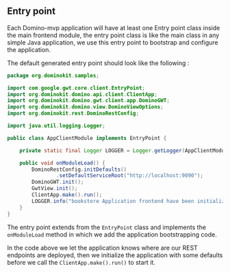 ## Entry point

Each Domino-mvp application will have at least one Entry point class inside the main frontend module, the entry point class is like the main class in any simple Java application, we use this entry point to bootstrap and configure the application.
    
The default generated entry point should look like the following :

```java
package org.dominokit.samples;

import com.google.gwt.core.client.EntryPoint;
import org.dominokit.domino.api.client.ClientApp;
import org.dominokit.domino.gwt.client.app.DominoGWT;
import org.dominokit.domino.view.DominoViewOptions;
import org.dominokit.rest.DominoRestConfig;

import java.util.logging.Logger;

public class AppClientModule implements EntryPoint {

    private static final Logger LOGGER = Logger.getLogger(AppClientModule.class.getName());

    public void onModuleLoad() {
        DominoRestConfig.initDefaults()
                .setDefaultServiceRoot("http://localhost:9090");
        DominoGWT.init();
        GwtView.init();
        ClientApp.make().run();
        LOGGER.info("bookstore Application frontend have been initialized.");
    }
}

```

The entry point extends from the `EntryPoint` class and implements the `onModuleLoad` method in which we add the application bootstrapping code.

In the code above we let the application knows where are our REST endpoints are deployed, then we initialize the application with some defaults before we call the `ClientApp.make().run()` to start it.
